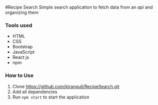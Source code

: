 #Recipe Search
Simple search application to fetch data from an _api_ and organizing them

### Tools used
* HTML
* CSS
* Bootstrap
* JavaScript
* React js
* npm

### How to Use
1. Clone https://github.com/kiranpuli/RecipeSearch.git
2. Add all dependencies
3. Run `npm start` to start the application
